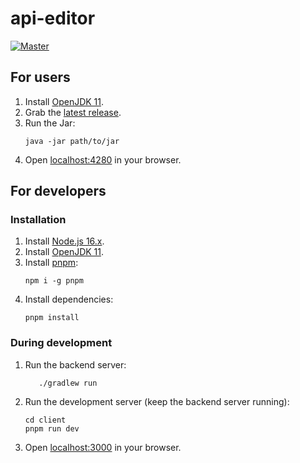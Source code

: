 # api-editor

[![Master](https://github.com/lars-reimann/api-editor/actions/workflows/master.yml/badge.svg?branch=master)](https://github.com/lars-reimann/api-editor/actions/workflows/master.yml)

## For users

1. Install [OpenJDK 11](https://adoptopenjdk.net/).
2. Grab the [latest release](https://github.com/lars-reimann/api-editor/releases).
3. Run the Jar:
    ```shell
    java -jar path/to/jar
    ```
4. Open [localhost:4280](http://localhost:4280) in your browser.

## For developers

### Installation

1. Install [Node.js 16.x](https://nodejs.org/en/).
2. Install [OpenJDK 11](https://adoptopenjdk.net/).
3. Install [pnpm](https://pnpm.io/):
    ```shell
    npm i -g pnpm
    ```
4. Install dependencies:
    ```shell
    pnpm install
    ```

### During development

1. Run the backend server:
    ```shell
       ./gradlew run
    ```
2. Run the development server (keep the backend server running):
    ```shell
    cd client
    pnpm run dev
    ```
3. Open [localhost:3000](http://localhost:3000) in your browser.

